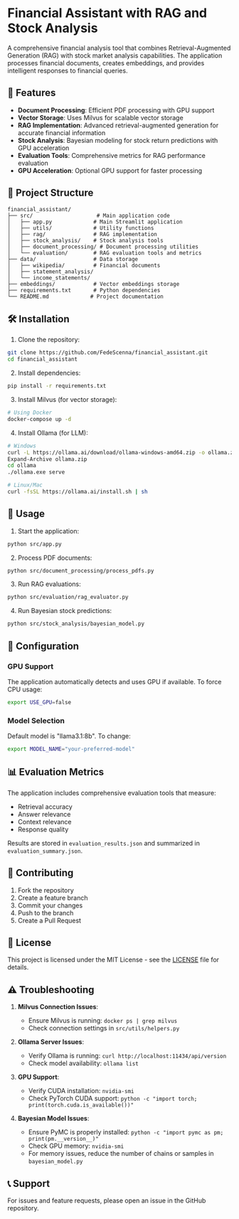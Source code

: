 # Financial Assistant with RAG and Stock Analysis

A comprehensive financial analysis tool that combines Retrieval-Augmented Generation (RAG) with stock market analysis capabilities. The application processes financial documents, creates embeddings, and provides intelligent responses to financial queries.

## 🚀 Features

- **Document Processing**: Efficient PDF processing with GPU support
- **Vector Storage**: Uses Milvus for scalable vector storage
- **RAG Implementation**: Advanced retrieval-augmented generation for accurate financial information
- **Stock Analysis**: Bayesian modeling for stock return predictions with GPU acceleration
- **Evaluation Tools**: Comprehensive metrics for RAG performance evaluation
- **GPU Acceleration**: Optional GPU support for faster processing

## 📁 Project Structure

```
financial_assistant/
├── src/                    # Main application code
│   ├── app.py             # Main Streamlit application
│   ├── utils/             # Utility functions
│   ├── rag/               # RAG implementation
│   ├── stock_analysis/    # Stock analysis tools
│   ├── document_processing/ # Document processing utilities
│   └── evaluation/        # RAG evaluation tools and metrics
├── data/                  # Data storage
│   ├── wikipedia/         # Financial documents
│   ├── statement_analysis/
│   └── income_statements/
├── embeddings/            # Vector embeddings storage
├── requirements.txt       # Python dependencies
└── README.md             # Project documentation
```

## 🛠️ Installation

1. Clone the repository:
```bash
git clone https://github.com/FedeScenna/financial_assistant.git
cd financial_assistant
```

2. Install dependencies:
```bash
pip install -r requirements.txt
```

3. Install Milvus (for vector storage):
```bash
# Using Docker
docker-compose up -d
```

4. Install Ollama (for LLM):
```bash
# Windows
curl -L https://ollama.ai/download/ollama-windows-amd64.zip -o ollama.zip
Expand-Archive ollama.zip
cd ollama
./ollama.exe serve

# Linux/Mac
curl -fsSL https://ollama.ai/install.sh | sh
```

## 🚀 Usage

1. Start the application:
```bash
python src/app.py
```

2. Process PDF documents:
```bash
python src/document_processing/process_pdfs.py
```

3. Run RAG evaluations:
```bash
python src/evaluation/rag_evaluator.py
```

4. Run Bayesian stock predictions:
```bash
python src/stock_analysis/bayesian_model.py
```

## 🔧 Configuration

### GPU Support
The application automatically detects and uses GPU if available. To force CPU usage:
```bash
export USE_GPU=false
```

### Model Selection
Default model is "llama3.1:8b". To change:
```bash
export MODEL_NAME="your-preferred-model"
```

## 📊 Evaluation Metrics

The application includes comprehensive evaluation tools that measure:
- Retrieval accuracy
- Answer relevance
- Context relevance
- Response quality

Results are stored in `evaluation_results.json` and summarized in `evaluation_summary.json`.

## 🤝 Contributing

1. Fork the repository
2. Create a feature branch
3. Commit your changes
4. Push to the branch
5. Create a Pull Request

## 📝 License

This project is licensed under the MIT License - see the [LICENSE](LICENSE) file for details.

## ⚠️ Troubleshooting

1. **Milvus Connection Issues**:
   - Ensure Milvus is running: `docker ps | grep milvus`
   - Check connection settings in `src/utils/helpers.py`

2. **Ollama Server Issues**:
   - Verify Ollama is running: `curl http://localhost:11434/api/version`
   - Check model availability: `ollama list`

3. **GPU Support**:
   - Verify CUDA installation: `nvidia-smi`
   - Check PyTorch CUDA support: `python -c "import torch; print(torch.cuda.is_available())"`

4. **Bayesian Model Issues**:
   - Ensure PyMC is properly installed: `python -c "import pymc as pm; print(pm.__version__)"`
   - Check GPU memory: `nvidia-smi`
   - For memory issues, reduce the number of chains or samples in `bayesian_model.py`

## 📞 Support

For issues and feature requests, please open an issue in the GitHub repository. 